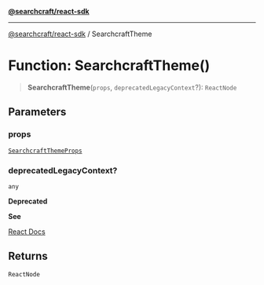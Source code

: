 [**@searchcraft/react-sdk**](https://docs.searchcraft.io/reference/sdk/react/README.md)

***

[@searchcraft/react-sdk](https://docs.searchcraft.io/reference/sdk/react/globals.md) / SearchcraftTheme

# Function: SearchcraftTheme()

> **SearchcraftTheme**(`props`, `deprecatedLegacyContext`?): `ReactNode`

## Parameters

### props

[`SearchcraftThemeProps`](https://docs.searchcraft.io/reference/sdk/react/interfaces/SearchcraftThemeProps.md)

### deprecatedLegacyContext?

`any`

**Deprecated**

**See**

[React Docs](https://legacy.reactjs.org/docs/legacy-context.html#referencing-context-in-lifecycle-methods)

## Returns

`ReactNode`
